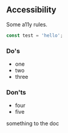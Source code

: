 ## Accessibility

Some a11y rules.

```js
const test = 'hello';
```

### Do's

* one
* two
* three

### Don'ts

* four
* five


something to the doc
